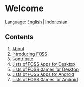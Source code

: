 # Welcome
Language: [English](https://github.com/ditokp/Tes_Repositori/blob/master/HOME.md) | [Indonesian](https://github.com/ditokp/Tes_Repositori/blob/master/README.md)


## Contents
1. [About]()
2. [Introducing FOSS]()
3. [Contribute]()
4. [Lists of FOSS Apps for Desktop]()
5. [Lists of FOSS Games for Desktop]()
6. [Lists of FOSS Apps for Android]()
7. [Lists of FOSS Games for Android]()
